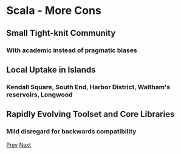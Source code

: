 # Scala - More Cons

## Small Tight-knit Community
### With academic instead of pragmatic biases
## Local Uptake in Islands
### Kendall Square, South End, Harbor District, Waltham's reservoirs, Longwood
## Rapidly Evolving Toolset and Core Libraries
### Mild disregard for backwards compatibility

[Prev](Scala-Cons1.md) [Next](Slick.md)
